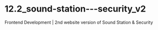 # 12.2_sound-station---security_v2
Frontend Development | 2nd website version of Sound Station &amp; Security
